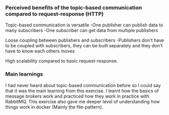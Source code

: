  ### Perceived benefits of the topic-based communication compared to request-response (HTTP)
 
 Topic-based communication is versatile
 -One publisher can publish data to many subscribers 
 -One subscriber can get data from multiple publishers
 
 Loose coupling between publishers and subscribers 
 -Publishers don't have to be coupled with subscribers, they can be built separately and they don't have to know each others moves
 
 High scalability compared to basic request-response.

 ### Main learnings
 
 I had never heard about topic-based communication before so I could say that it was the main learning from this exercise. I learnt how the basics of message brokers work and practiced how they work in practice with RabbitMQ. This exercise also gave me deeper level of understanding how things work in docker (Mainly the file-pattern). 
 
 
